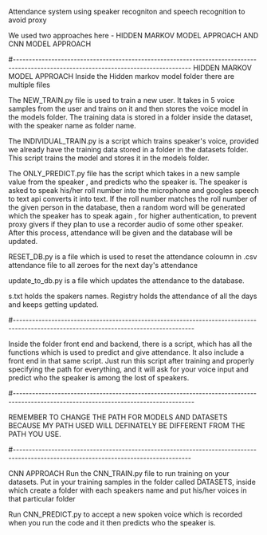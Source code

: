 Attendance system using speaker recogniton and speech recognition to avoid proxy 


We used two approaches here - HIDDEN MARKOV MODEL APPROACH AND CNN MODEL APPROACH 

#-------------------------------------------------------------------------------------------------------------------------------------
HIDDEN MARKOV MODEL APPROACH 
Inside the Hidden markov model folder there are multiple files

The NEW_TRAIN.py file is used to train a new user. It takes in 5 voice samples from the user and trains on it and then stores the voice model in the models folder.
The training data is stored in a folder inside the dataset, with the speaker name as folder name.

The INDIVIDUAL_TRAIN.py is a script which trains speaker's voice, provided we already have the training data stored in a folder in the datasets folder. 
This script trains the model and stores it in the models folder.

The ONLY_PREDICT.py file has the script which takes in a new sample value from the speaker , and  predicts who the speaker is. The speaker is asked to speak his/her roll number into the microphone and googles speech to text api converts it into text. If the roll number matches the roll number of the given person in the database, then a random word will be generated which the speaker has to speak again , for higher authentication, to prevent proxy givers if they plan to use a recorder audio of some other speaker.
After this process, attendance will be given and the database will be updated.

RESET_DB.py is a file which is used to reset the  attendance coloumn in .csv attendance file to all zeroes for the next day's attendance

update_to_db.py is a file which updates the attendance to the database.

s.txt holds the spakers names.
Registry holds the attendance of all the days and keeps getting updated.

#--------------------------------------------------------------------------------------------------------------------------------------

Inside the folder front end and backend, there is a script, which has all the functions which is used to predict and give attendance.
It also include a front end in that same script.
Just run this script after training and properly specifying the path for everything, and it will ask for your voice input and predict who the speaker is among the lost of speakers.

#--------------------------------------------------------------------------------------------------------------------------------------

REMEMBER TO CHANGE THE PATH FOR MODELS AND DATASETS BECAUSE MY PATH USED WILL DEFINATELY BE DIFFERENT FROM THE PATH YOU USE.


#-------------------------------------------------------------------------------------------------------------------------------------

CNN APPROACH
Run the CNN_TRAIN.py file to run training on your datasets. Put in your training samples in the folder called DATASETS, inside which create a folder with each speakers name and put his/her voices in that particular folder

Run CNN_PREDICT.py to accept a new spoken voice which is recorded when you run the code and it then predicts who the speaker is.
